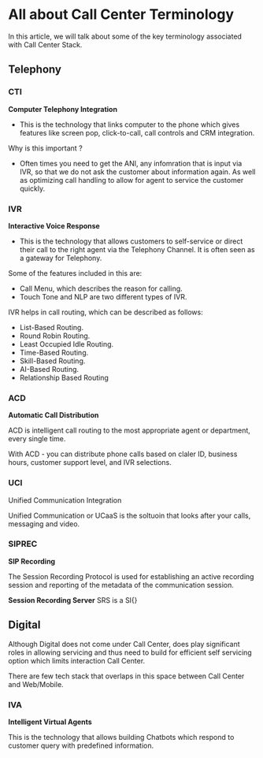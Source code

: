 # All about Call Center Terminology

In this article, we will talk about some of the key terminology associated with Call Center Stack.


## Telephony

### CTI 

**Computer Telephony Integration**

- This is the technology that links computer to the phone which gives features like screen pop, click-to-call, call controls and CRM integration.

Why is this important ?

- Often times you need to get the ANI, any infomration that is input via IVR, so that we do not ask the customer about information again. As well as optimizing call handling to allow for agent to service the customer quickly.

### IVR

**Interactive Voice Response** 
- This is the technology that allows customers to self-service or direct their call to the right agent via the Telephony Channel. It is often seen as a gateway for Telephony.

Some of the features included in this are:

- Call Menu, which describes the reason for calling.
- Touch Tone and NLP are two different types of IVR.

IVR helps in call routing, which can be described as follows:

- List-Based Routing.
- Round Robin Routing.
- Least Occupied Idle Routing.
- Time-Based Routing.
- Skill-Based Routing.
- AI-Based Routing.
- Relationship Based Routing


### ACD

**Automatic Call Distribution**

ACD is intelligent call routing to the most appropriate agent or department, every single time.

With ACD - you can distribute phone calls based on claler ID, business hours, customer support level, and IVR selections.


### UCI

Unified Communication Integration

Unified Communication or UCaaS is the soltuoin that looks after your calls, messaging and video.

### SIPREC

**SIP Recording**

The Session Recording Protocol is used for establishing an active recording session and reporting of the metadata of the communication session.

**Session Recording Server** SRS is a SI{}



## Digital

Although Digital does not come under Call Center, does play significant roles in allowing servicing and thus need to build for efficient self servicing option which limits interaction Call Center.

There are few tech stack that overlaps in this space between Call Center and Web/Mobile.

### IVA 

**Intelligent Virtual Agents**

This is the technology that allows building Chatbots which respond to customer query with predefined information.
